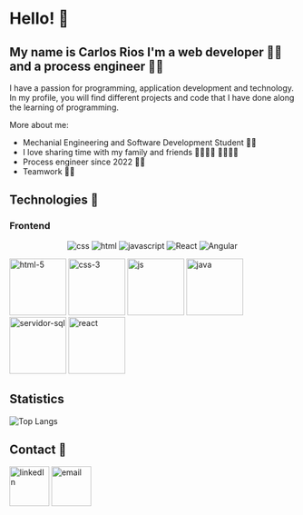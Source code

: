 # Hello! 👋
## My name is Carlos Rios I'm a web developer 👨‍💻 and a process engineer 👨‍🔬

I have a passion for programming, application development and technology. In my profile, you will find different projects and code that I have done along the learning of programming.

More about me:

* Mechanial Engineering and Software Development Student 👨‍🎓
* I love sharing time with my family and friends 👨‍👩‍👧‍👦 👨‍👩‍👧‍👦
* Process engineer since 2022 🧑‍🔬
* Teamwork 🧑‍🤝‍

## Technologies 💎

### Frontend

<section align='center'>
  <img src="https://img.shields.io/badge/CSS3-1572B6?style=for-the-badge&logo=css3&logoColor=white" alt="css"/>
  <img src="https://img.shields.io/badge/HTML5-E34F26?style=for-the-badge&logo=html5&logoColor=white" alt="html"/>
  <img src="https://img.shields.io/badge/JavaScript-323330?style=for-the-badge&logo=javascript&logoColor=F7DF1E" alt="javascript"/>
  <img src="https://img.shields.io/badge/React-20232A?style=for-the-badge&logo=react&logoColor=61DAFB" alt="React"/>
  <img src="https://img.shields.io/badge/Angular-DD0031?style=for-the-badge&logo=angular&logoColor=whit" alt="Angular"/>
</section>

<!-- ![html-5 |10](https://user-images.githubusercontent.com/87234948/211095877-d20806e1-c8b6-4c35-88a9-4d36e55a0971.png)
![css-3](https://user-images.githubusercontent.com/87234948/211096263-55613634-7f07-4301-b948-ccb04b27d354.png)
![js](https://user-images.githubusercontent.com/87234948/211096274-075aafed-dc24-40e2-b5ba-9dce2be544d4.png)
![java](https://user-images.githubusercontent.com/87234948/211096285-8bccd093-f53d-4fd3-9676-409ab3301baa.png)
![servidor-sql](https://user-images.githubusercontent.com/87234948/211096302-261e5846-e0a3-4383-b674-d85827b83bc9.png)
![react](https://user-images.githubusercontent.com/87234948/211096314-62bfe43c-22ca-4850-a325-9d26f7773ec3.png)
-->


<img src="https://user-images.githubusercontent.com/87234948/211095877-d20806e1-c8b6-4c35-88a9-4d36e55a0971.png" alt="html-5" width="100"/> <img src="https://user-images.githubusercontent.com/87234948/211096263-55613634-7f07-4301-b948-ccb04b27d354.png" alt="css-3" width="100"/> <img src="https://user-images.githubusercontent.com/87234948/211096274-075aafed-dc24-40e2-b5ba-9dce2be544d4.png" alt="js" width="100"/> <img src="https://user-images.githubusercontent.com/87234948/211096285-8bccd093-f53d-4fd3-9676-409ab3301baa.png" alt="java" width="100"/> <img src="https://user-images.githubusercontent.com/87234948/211096302-261e5846-e0a3-4383-b674-d85827b83bc9.png" alt="servidor-sql" width="100"/> <img src="https://user-images.githubusercontent.com/87234948/211096314-62bfe43c-22ca-4850-a325-9d26f7773ec3.png" alt="react" width="100"/>

## Statistics
![Top Langs](https://github-readme-stats.vercel.app/api/top-langs/?username=Cearjeyou&layout=compact&langs_count=7)

## Contact 📧

[<img src="https://user-images.githubusercontent.com/87234948/211101267-5d3d4858-1f8a-4582-86d9-0e23b6a51c61.png" alt="linkedIn" width="70"/>](https://www.linkedin.com/in/carlos-arturo-bermudez-rios/)
[<img src="https://user-images.githubusercontent.com/87234948/211102680-ef933a6a-446e-4758-81b8-7df730376e4a.png" alt="email" width="70"/>](mailto:arturo.bermudezrios@gmail.com)

<!--
**Cearjeyou/Cearjeyou** is a ✨ _special_ ✨ repository because its `README.md` (this file) appears on your GitHub profile.

Here are some ideas to get you started:

- 🔭 I’m currently working on ...
- 🌱 I’m currently learning ...
- 👯 I’m looking to collaborate on ...
- 🤔 I’m looking for help with ...
- 💬 Ask me about ...
- 📫 How to reach me: ...
- 😄 Pronouns: ...
- ⚡ Fun fact: ...
-->
